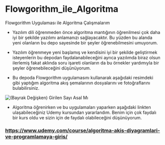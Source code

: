 # Flowgorithm_ile_Algoritma
Flowgorithm Uygulaması ile Algoritma Çalışmalarım

- Yazılım dili öğrenmeden önce algoritma mantığının öğrenilmesi çok daha iyi bir şekilde yazılımı anlamanızı sağlayacaktır. Bu yüzden bu alanda yeni olanların 
bu depo sayesinde bir şeyler öğrenebilmesini umuyorum.

- Yazılım öğrenmeye yeni başlamış ve kendisini iyi bir şekilde geliştirmek isteyenlerin bu depodan faydalanabileceğini ayrıca yazılımda biraz olsun 
ilerlemiş fakat aklında soru işareti olanların da bu örnekler yardımıyla bir şeyler öğrenebileceğini düşünüyorum.

- Bu depoda Flowgorithm uygulamasını kullanarak aşağıdaki resimdeki gibi yaptığım algoritma akış şemalarının dosyalarını ve fotoğraflarını bulabilirsiniz.

![(Bayrak Değişken) Girilen Sayı Asal Mı](https://user-images.githubusercontent.com/113466382/223131572-493179a0-a963-451c-9f09-8d126bef3808.png)

- Algoritma öğrenirken ve bu uygulamaları yaparken aşağıdaki linkten ulaşabileceğiniz Udemy kursundan yararlandım. Benim için çok faydalı bir kurs oldu ve 
sizin için de faydalı olabileceğini düşünüyorum.
### https://www.udemy.com/course/algoritma-akis-diyagramlari-ve-programlamaya-giris/
